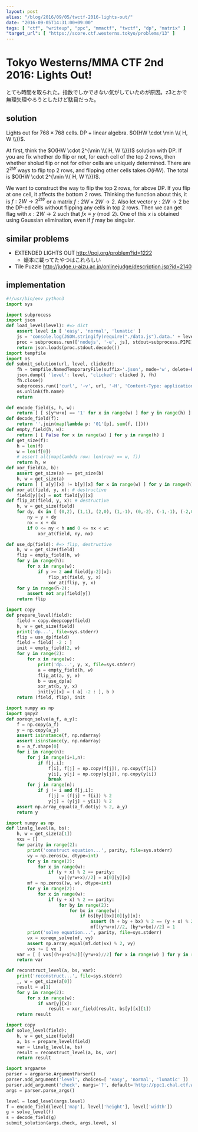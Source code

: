 ```yaml
---
layout: post
alias: "/blog/2016/09/05/twctf-2016-lights-out/"
date: "2016-09-05T14:31:00+09:00"
tags: [ "ctf", "writeup", "ppc", "mmactf", "twctf", "dp", "matrix" ]
"target_url": [ "https://score.ctf.westerns.tokyo/problems/13" ]
---
```


# Tokyo Westerns/MMA CTF 2nd 2016: Lights Out!

とても時間を取られた。指数でしかできない気がしていたのが原因。z3とかで無理矢理やろうとしたけど駄目だった。

## solution

Lights out for $768 \times 768$ cells.
DP + linear algebra.
$O(HW \cdot \min \\{ H, W \\})$.

At first, think the $O(HW \cdot 2^{\min \\{ H, W \\}})$ solution with DP.
If you are fix whether do flip or not, for each cell of the top $2$ rows, then whether sholud flip or not for other cells are uniquely determined.
There are $2^{2W}$ ways to flip top $2$ rows, and flipping other cells takes $O(HW)$. The total is $O(HW \cdot 2^{\min \\{ H, W \\}})$.

We want to construct the way to flip the top $2$ rows, for above DP.
If you flip at one cell, it affects the bottom $2$ rows.
Thinking the function about this, it is $f : 2W \to 2^{2W}$ or a matrix $f : 2W \times 2W \to 2$.
Also let vector $y : 2W \to 2$ be the DP-ed cells without flipping any cells in top $2$ rows.
Then we can get flag with $x : 2W \to 2$ such that $fx \equiv y \pmod 2$.
One of this $x$ is obtained using Gaussian elimination, even if $f$ may be singular.

## similar problems

-   EXTENDED LIGHTS OUT <http://poj.org/problem?id=1222>
    -   蟻本に載ってたやつはこれらしい
-   Tile Puzzle <http://judge.u-aizu.ac.jp/onlinejudge/description.jsp?id=2140>

## implementation

``` python
#!/usr/bin/env python3
import sys

import subprocess
import json
def load_level(level): #=> dict
    assert level in [ 'easy', 'normal', 'lunatic' ]
    js = 'console.log(JSON.stringify(require("./data.js").data.' + level + '))'
    proc = subprocess.run(['nodejs', '-e', js], stdout=subprocess.PIPE)
    return json.loads(proc.stdout.decode())
import tempfile
import os
def submit_solution(url, level, clicked):
    fh = tempfile.NamedTemporaryFile(suffix='.json', mode='w', delete=False)
    json.dump({ 'level': level, 'clicked': clicked }, fh)
    fh.close()
    subprocess.run(['curl', '-v', url, '-H', 'Content-Type: application/json', '-d', '@' + fh.name])
    os.unlink(fh.name)
    return

def encode_field(s, h, w):
    return [ [ s[y*w+x] == '1' for x in range(w) ] for y in range(h) ]
def decode_field(f):
    return ''.join(map(lambda p: '01'[p], sum(f, [])))
def empty_field(h, w):
    return [ [ False for x in range(w) ] for y in range(h) ]
def get_size(f):
    h = len(f)
    w = len(f[0])
    # assert all(map(lambda row: len(row) == w, f))
    return h, w
def xor_field(a, b):
    assert get_size(a) == get_size(b)
    h, w = get_size(a)
    return [ [ a[y][x] != b[y][x] for x in range(w) ] for y in range(h) ]
def xor_at(field, y, x): # destructive
    field[y][x] = not field[y][x]
def flip_at(field, y, x): # destructive
    h, w = get_size(field)
    for dy, dx in [ (0,2), (1,1), (2,0), (1,-1), (0,-2), (-1,-1), (-2,0), (-1,1) ]:
        ny = y + dy
        nx = x + dx
        if 0 <= ny < h and 0 <= nx < w:
            xor_at(field, ny, nx)

def use_dp(field): #=> flip, destructive
    h, w = get_size(field)
    flip = empty_field(h, w)
    for y in range(h):
        for x in range(w):
            if y >= 2 and field[y-2][x]:
                flip_at(field, y, x)
                xor_at(flip, y, x)
    for y in range(h-2):
        assert not any(field[y])
    return flip

import copy
def prepare_level(field):
    field = copy.deepcopy(field)
    h, w = get_size(field)
    print('dp...', file=sys.stderr)
    flip = use_dp(field)
    field = field[ -2 : ]
    init = empty_field(2, w)
    for y in range(2):
        for x in range(w):
            print('dp...', y, x, file=sys.stderr)
            a = empty_field(h, w)
            flip_at(a, y, x)
            b = use_dp(a)
            xor_at(b, y, x)
            init[y][x] = ( a[ -2 : ], b )
    return (field, flip), init

import numpy as np
import gmpy2
def xoreqn_solve(a_f, a_y):
    f = np.copy(a_f)
    y = np.copy(a_y)
    assert isinstance(f, np.ndarray)
    assert isinstance(y, np.ndarray)
    n = a_f.shape[0]
    for i in range(n):
        for j in range(i+1,n):
            if f[j,i]:
                f[i], f[j] = np.copy(f[j]), np.copy(f[i])
                y[i], y[j] = np.copy(y[j]), np.copy(y[i])
                break
        for j in range(n):
            if j != i and f[j,i]:
                f[j] = (f[j] + f[i]) % 2
                y[j] = (y[j] + y[i]) % 2
    assert np.array_equal(a_f.dot(y) % 2, a_y)
    return y

import numpy as np
def linalg_level(a, bs):
    h, w = get_size(a[1])
    vxs = []
    for parity in range(2):
        print('construct equation...', parity, file=sys.stderr)
        vy = np.zeros(w, dtype=int)
        for y in range(2):
            for x in range(w):
                if (y + x) % 2 == parity:
                    vy[(y*w+x)//2] = a[0][y][x]
        mf = np.zeros((w, w), dtype=int)
        for y in range(2):
            for x in range(w):
                if (y + x) % 2 == parity:
                    for by in range(2):
                        for bx in range(w):
                            if bs[by][bx][0][y][x]:
                                assert (h + by + bx) % 2 == (y + x) % 2
                                mf[(y*w+x)//2, (by*w+bx)//2] = 1
        print('solve equation...', parity, file=sys.stderr)
        vx = xoreqn_solve(mf, vy)
        assert np.array_equal(mf.dot(vx) % 2, vy)
        vxs += [ vx ]
    var = [ [ vxs[(h+y+x)%2][(y*w+x)//2] for x in range(w) ] for y in range(2) ]
    return var

def reconstruct_level(a, bs, var):
    print('reconstruct...', file=sys.stderr)
    _, w = get_size(a[0])
    result = a[1]
    for y in range(2):
        for x in range(w):
            if var[y][x]:
                result = xor_field(result, bs[y][x][1])
    return result

import copy
def solve_level(field):
    h, w = get_size(field)
    a, bs = prepare_level(field)
    var = linalg_level(a, bs)
    result = reconstruct_level(a, bs, var)
    return result

import argparse
parser = argparse.ArgumentParser()
parser.add_argument('level', choices=[ 'easy', 'normal', 'lunatic' ])
parser.add_argument('check', nargs='?', default='http://ppc1.chal.ctf.westerns.tokyo:19283/check')
args = parser.parse_args()

level = load_level(args.level)
f = encode_field(level['map'], level['height'], level['width'])
g = solve_level(f)
s = decode_field(g)
submit_solution(args.check, args.level, s)
```

